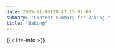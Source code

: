 ```yaml
---
date: 2025-01-06T20:47:15-07:00
summary: "Content summary for Baking."
title: "Baking"
---
```


{{< life-info >}}
